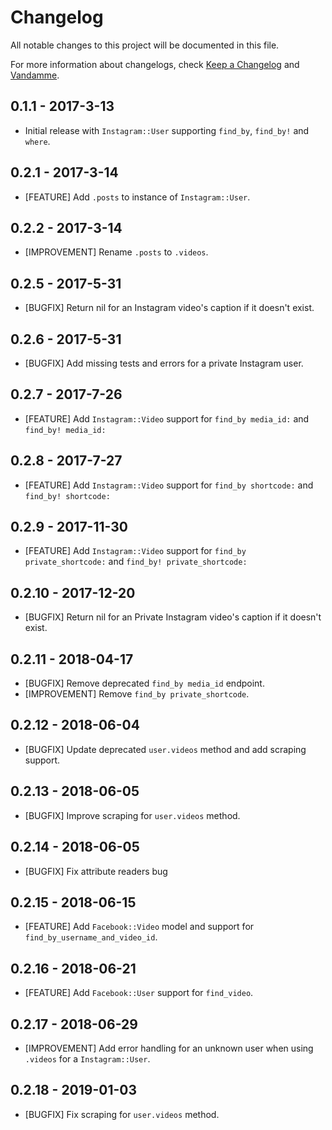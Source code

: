 # Changelog

All notable changes to this project will be documented in this file.

For more information about changelogs, check
[Keep a Changelog](http://keepachangelog.com) and
[Vandamme](http://tech-angels.github.io/vandamme).

## 0.1.1 - 2017-3-13

* Initial release with `Instagram::User` supporting `find_by`, `find_by!` and `where`.

## 0.2.1 - 2017-3-14

* [FEATURE] Add `.posts` to instance of `Instagram::User`.

## 0.2.2 - 2017-3-14

* [IMPROVEMENT] Rename `.posts` to `.videos`.

## 0.2.5 - 2017-5-31

* [BUGFIX] Return nil for an Instagram video's caption if it doesn't exist.

## 0.2.6 - 2017-5-31

* [BUGFIX] Add missing tests and errors for a private Instagram user.

## 0.2.7 - 2017-7-26

* [FEATURE] Add `Instagram::Video` support for `find_by media_id:` and `find_by! media_id:`

## 0.2.8 - 2017-7-27

* [FEATURE] Add `Instagram::Video` support for `find_by shortcode:` and `find_by! shortcode:`

## 0.2.9 - 2017-11-30

* [FEATURE] Add `Instagram::Video` support for `find_by private_shortcode:` and `find_by! private_shortcode:`

## 0.2.10 - 2017-12-20

* [BUGFIX] Return nil for an Private Instagram video's caption if it doesn't exist.

## 0.2.11 - 2018-04-17

* [BUGFIX] Remove deprecated `find_by media_id` endpoint.
* [IMPROVEMENT] Remove `find_by private_shortcode`.

## 0.2.12 - 2018-06-04

* [BUGFIX] Update deprecated `user.videos` method and add scraping support.

## 0.2.13 - 2018-06-05

* [BUGFIX] Improve scraping for `user.videos` method.

## 0.2.14 - 2018-06-05

* [BUGFIX] Fix attribute readers bug

## 0.2.15 - 2018-06-15

* [FEATURE] Add `Facebook::Video` model and support for `find_by_username_and_video_id`.

## 0.2.16 - 2018-06-21

* [FEATURE] Add `Facebook::User` support for `find_video`.

## 0.2.17 - 2018-06-29

* [IMPROVEMENT] Add error handling for an unknown user when using `.videos` for a `Instagram::User`.

## 0.2.18 - 2019-01-03

* [BUGFIX] Fix scraping for `user.videos` method.